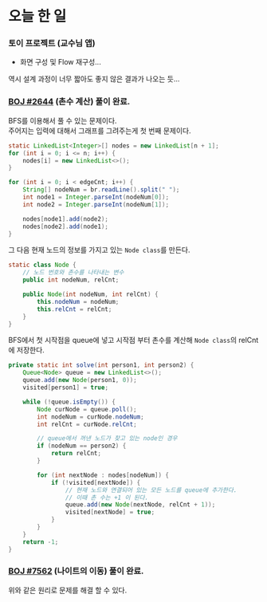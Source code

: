 # 오늘 한 일

### 토이 프로젝트 (교수님 앱)

* 화면 구성 및 Flow 재구성...

역시 설계 과정이 너무 짧아도 좋지 않은 결과가 나오는 듯...

### [BOJ #2644](https://www.acmicpc.net/problem/2644) (촌수 계산) 풀이 완료.

BFS를 이용해서 풀 수 있는 문제이다.  
주어지는 입력에 대해서 그래프를 그려주는게 첫 번째 문제이다.

```java
static LinkedList<Integer>[] nodes = new LinkedList[n + 1];
for (int i = 0; i <= n; i++) {
    nodes[i] = new LinkedList<>();
}

for (int i = 0; i < edgeCnt; i++) {
    String[] nodeNum = br.readLine().split(" ");
    int node1 = Integer.parseInt(nodeNum[0]);
    int node2 = Integer.parseInt(nodeNum[1]);

    nodes[node1].add(node2);
    nodes[node2].add(node1);
}
```

그 다음 현재 노드의 정보를 가지고 있는 `Node class`를 만든다.

```java
static class Node {
    // 노드 번호와 촌수를 나타내는 변수
    public int nodeNum, relCnt;

    public Node(int nodeNum, int relCnt) {
        this.nodeNum = nodeNum;
        this.relCnt = relCnt;
    }
}
```

BFS에서 첫 시작점을 queue에 넣고 시작점 부터 촌수를 계산해 `Node class`의 relCnt에 저장한다.

```java
private static int solve(int person1, int person2) {
    Queue<Node> queue = new LinkedList<>();
    queue.add(new Node(person1, 0));
    visited[person1] = true;

    while (!queue.isEmpty()) {
        Node curNode = queue.poll();
        int nodeNum = curNode.nodeNum;
        int relCnt = curNode.relCnt;

        // queue에서 꺼낸 노드가 찾고 있는 node인 경우
        if (nodeNum == person2) {
            return relCnt;
        }

        for (int nextNode : nodes[nodeNum]) {
            if (!visited[nextNode]) {
                // 현재 노드와 연결되어 있는 모든 노드를 queue에 추가한다.
                // 이때 촌 수는 +1 이 된다.
                queue.add(new Node(nextNode, relCnt + 1));
                visited[nextNode] = true;
            }
        }
    }
    return -1;
}
```

### [BOJ #7562](https://www.acmicpc.net/problem/7562) (나이트의 이동) 풀이 완료.

위와 같은 원리로 문제를 해결 할 수 있다.
